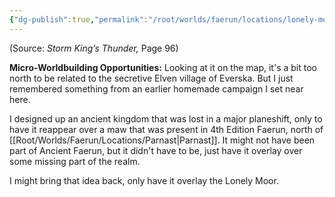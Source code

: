```yaml
---
{"dg-publish":true,"permalink":"/root/worlds/faerun/locations/lonely-moor/"}
---
```



(Source: *Storm King’s Thunder,* Page 96)

**Micro-Worldbuilding Opportunities:** Looking at it on the map, it's a bit too north to be related to the secretive Elven village of Everska. But I just remembered something from an earlier homemade campaign I set near here.

I designed up an ancient kingdom that was lost in a major planeshift, only to have it reappear over a maw that was present in 4th Edition Faerun, north of [[Root/Worlds/Faerun/Locations/Parnast\|Parnast]]. It might not have been part of Ancient Faerun, but it didn't have to be, just have it overlay over some missing part of the realm.

I might bring that idea back, only have it overlay the Lonely Moor.
